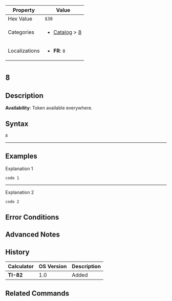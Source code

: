 | Property      | Value |
|---------------|-------|
| Hex Value     | `$38`|
| Categories    | <ul><li>[Catalog](<../categories/Catalog.md>) > [8](<../categories/Catalog.md#8>)</li></ul> |
| Localizations | <ul><li><b>FR</b>: `8`</li></ul> |

# `8`

## Description



<b>Availability</b>: Token available everywhere.

## Syntax
`8`

<hr>

## Examples

Explanation 1
```ti-basic
code 1
```
---
Explanation 2
```ti-basic
code 2
```

## Error Conditions


## Advanced Notes


## History
| Calculator | OS Version | Description |
|------------|------------|-------------|
| <b>TI-82</b> | 1.0 | Added

## Related Commands

    